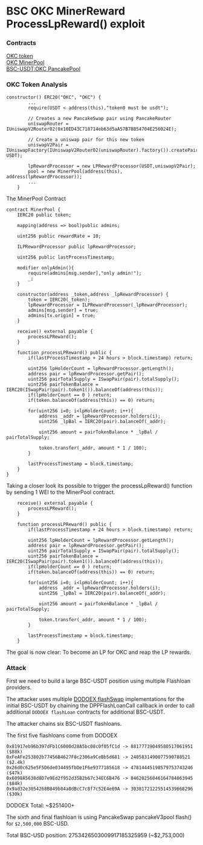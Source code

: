 # BSC OKC MinerReward ProcessLpReward() exploit

### Contracts
[OKC token](https://bscscan.com/address/0xabba891c633fb27f8aa656ea6244dedb15153fe0#code)    
[OKC MinerPool](https://bscscan.com/address/0x36016C4F0E0177861E6377f73C380c70138E13EE#code)  
[BSC-USDT:OKC PancakePool](https://bscscan.com/address/0x9cc7283d8f8b92654e6097aca2acb9655fd5ed96#code)

### OKC Token Analysis
```
constructor() ERC20("OKC", "OKC") {
        ...
        require(USDT < address(this),"token0 must be usdt");
        
        // Creates a new PancakeSwap pair using PancakeRouter
        uniswapRouter = IUniswapV2Router02(0x10ED43C718714eb63d5aA57B78B54704E256024E);

        // Create a uniswap pair for this new token
        uniswapV2Pair = IUniswapFactory(IUniswapV2Router02(uniswapRouter).factory()).createPair(address(this), USDT);

        lpRewardProcessor = new LPRewardProcessor(USDT,uniswapV2Pair);
        pool = new MinerPool(address(this), address(lpRewardProcessor));
        ...
    }
```

The MinerPool Contract

```
contract MinerPool {
    IERC20 public token;

    mapping(address => bool)public admins;

    uint256 public rewardRate = 10;

    ILPRewardProcessor public lpRewardProcessor;

    uint256 public lastProcessTimestamp;

    modifier onlyAdmin(){
        require(admins[msg.sender],"only admin!");
        _;
    }

    constructor(address _token,address _lpRewardProcessor) {
        token = IERC20(_token);
        lpRewardProcessor = ILPRewardProcessor(_lpRewardProcessor);
        admins[msg.sender] = true;
        admins[tx.origin] = true;
    }

    receive() external payable {
        processLPReward();
    }

    function processLPReward() public {
        if(lastProcessTimestamp + 24 hours > block.timestamp) return;

        uint256 lpHolderCount = lpRewardProcessor.getLength();
        address pair = lpRewardProcessor.getPair();
        uint256 pairTotalSupply = ISwapPair(pair).totalSupply();
        uint256 pairTokenBalance = IERC20(ISwapPair(pair).token1()).balanceOf(address(this));
        if(lpHolderCount == 0 ) return;
        if(token.balanceOf(address(this)) == 0) return;

        for(uint256 i=0; i<lpHolderCount; i++){
            address _addr = lpRewardProcessor.holders(i);
            uint256 _lpBal = IERC20(pair).balanceOf(_addr);

            uint256 amount = pairTokenBalance * _lpBal / pairTotalSupply;

            token.transfer(_addr, amount * 1 / 100);
        }

        lastProcessTimestamp = block.timestamp;
    }
}
```

Taking a closer look its possible to trigger the processLpReward() function by sending 1 WEI to the MinerPool contract.  

```
    receive() external payable {
        processLPReward();
    }

    function processLPReward() public {
        if(lastProcessTimestamp + 24 hours > block.timestamp) return;

        uint256 lpHolderCount = lpRewardProcessor.getLength();
        address pair = lpRewardProcessor.getPair();
        uint256 pairTotalSupply = ISwapPair(pair).totalSupply();
        uint256 pairTokenBalance = IERC20(ISwapPair(pair).token1()).balanceOf(address(this));
        if(lpHolderCount == 0 ) return;
        if(token.balanceOf(address(this)) == 0) return;

        for(uint256 i=0; i<lpHolderCount; i++){
            address _addr = lpRewardProcessor.holders(i);
            uint256 _lpBal = IERC20(pair).balanceOf(_addr);

            uint256 amount = pairTokenBalance * _lpBal / pairTotalSupply;

            token.transfer(_addr, amount * 1 / 100);
        }

        lastProcessTimestamp = block.timestamp;
    }
  ```

The goal is now clear: To become an LP for OKC and reap the LP rewards. 

### Attack  
First we need to build a large BSC-USDT position using multiple Flashloan providers.  

The attacker uses multiple [DODOEX flashSwap](https://github.com/DODOEX/docs/blob/2f687d341183cf71ff267dcc4fca5a7d194f5d8c/docs/flashSwap.md?plain=1#L17) implementations for the initial BSC-USDT by chaining the DPPFlashLoanCall callback in order to call additional ```DODOEX flashLoan``` contracts for additional BSC-USDT.  

The attacker chains six BSC-USDT flashloans.  

The first five flashloans come from DODOEX
```
0x81917eb96b397dFb1C6000d28A5bc08c0f05fC1d -> 88177739049580517061951 ($88k)
0xFeAFe253802b77456B4627F8c2306a9CeBb5d681 -> 2405831490077590788521  ($2.4k)
0x26d0c625e5F5D6de034495fbDe1F6e9377185618 -> 47814445198579753743246 ($47k)
0x6098A5638d8D7e9Ed2f952d35B2b67c34EC6B476 -> 84620256046164784063945 ($84k)
0x9ad32e3054268B849b84a8dBcC7c8f7c52E4e69A -> 30381721225514539668296 ($30k)
```
DODOEX Total: ~$251400+ 

The sixth and final flashloan is using PancakeSwap pancakeV3pool flash() for ```$2,500,000``` BSC-USD.  

Total BSC-USD position: 
2753426503009917185325959 (~$2,753,000)


